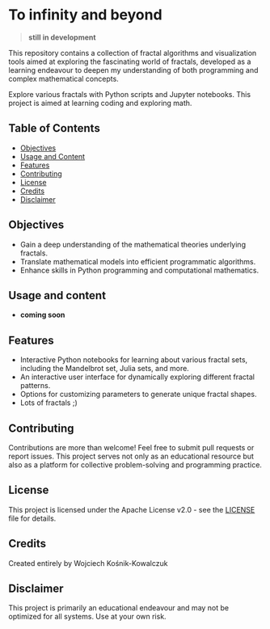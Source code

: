# To infinity and beyond
> **still in development**

This repository contains a collection of fractal algorithms and visualization tools aimed at exploring the fascinating world of fractals, developed as a learning endeavour to deepen my understanding of both programming and complex mathematical concepts.

Explore various fractals with Python scripts and Jupyter notebooks. This project is aimed at learning coding and exploring math.

## Table of Contents
- [Objectives](#objectives)
- [Usage and Content](#usage-and-content)
- [Features](#features)
- [Contributing](#contributing)
- [License](#license)
- [Credits](#credits)
- [Disclaimer](#disclaimer)

## Objectives
- Gain a deep understanding of the mathematical theories underlying fractals.
- Translate mathematical models into efficient programmatic algorithms.
- Enhance skills in Python programming and computational mathematics.

## Usage and content
- **coming soon**

## Features
- Interactive Python notebooks for learning about various fractal sets, including the Mandelbrot set, Julia sets, and more.
- An interactive user interface for dynamically exploring different fractal patterns.
- Options for customizing parameters to generate unique fractal shapes.
- Lots of fractals ;)
  
## Contributing
Contributions are more than welcome! Feel free to submit pull requests or report issues. This project serves not only as an educational resource but also as a platform for collective problem-solving and programming practice.

## License
This project is licensed under the Apache License v2.0 - see the [LICENSE](LICENSE) file for details.

## Credits
Created entirely by Wojciech Kośnik-Kowalczuk

## Disclaimer
This project is primarily an educational endeavour and may not be optimized for all systems. Use at your own risk.
